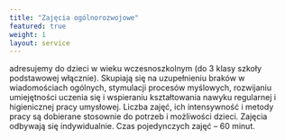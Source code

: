 ```yaml
---
title: "Zajęcia ogólnorozwojowe"
featured: true
weight: 1
layout: service
---
```


adresujemy do dzieci w wieku wczesnoszkolnym (do 3 klasy szkoły podstawowej włącznie). Skupiają się na uzupełnieniu braków w wiadomościach ogólnych, stymulacji procesów myślowych, rozwijaniu umiejętności uczenia się i wspieraniu kształtowania nawyku regularnej i higienicznej pracy umysłowej. Liczba zajęć, ich intensywność i metody pracy są dobierane stosownie do potrzeb i możliwości dzieci. Zajęcia odbywają się indywidualnie. Czas pojedynczych zajęć – 60 minut.

